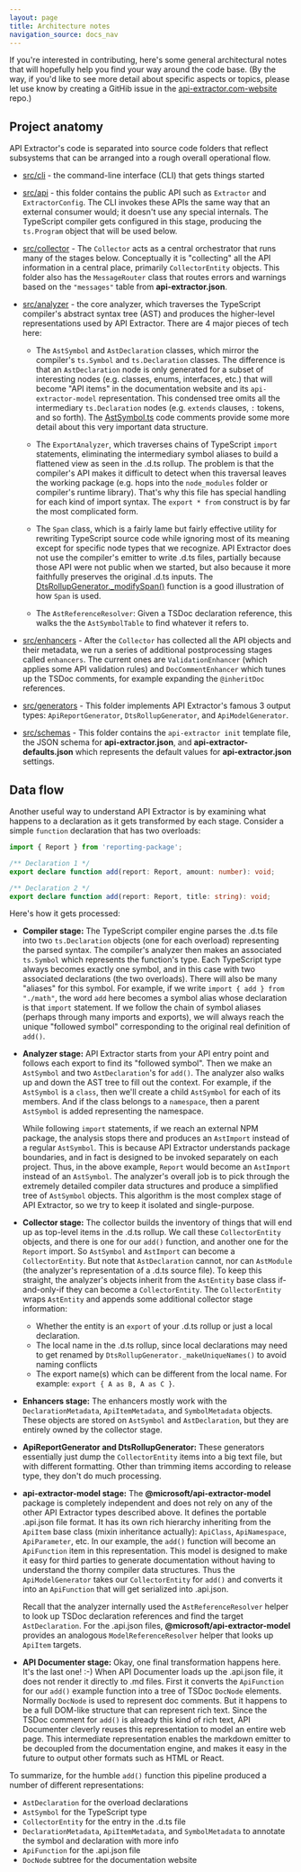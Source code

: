 ```yaml
---
layout: page
title: Architecture notes
navigation_source: docs_nav
---
```


If you're interested in contributing, here's some general architectural notes that will hopefully help you find
your way around the code base.  (By the way, if you'd like to see more detail about specific aspects or topics,
please let use know by creating a GitHib issue in the [api-extractor.com-website](
https://github.com/microsoft/api-extractor.com-website/) repo.)

## Project anatomy

API Extractor's code is separated into source code folders that reflect subsystems that can be arranged
into a rough overall operational flow.

- [src/cli](https://github.com/microsoft/rushstack/tree/master/apps/api-extractor/src/cli) -
  the command-line interface (CLI) that gets things started

- [src/api](https://github.com/microsoft/rushstack/tree/master/apps/api-extractor/src/api) -
  this folder contains the public API such as `Extractor` and `ExtractorConfig`.  The CLI invokes these
  APIs the same way that an external consumer would; it doesn't use any special internals.  The TypeScript
  compiler gets configured in this stage, producing the `ts.Program` object that will be used below.

- [src/collector](
  https://github.com/microsoft/rushstack/tree/master/apps/api-extractor/src/collector) -
  The `Collector` acts as a central orchestrator that runs many of the stages below.  Conceptually it is "collecting"
  all the API information in a central place, primarily `CollectorEntity` objects.  This folder also has the
  `MessageRouter` class that routes errors and warnings based on the `"messages"` table from **api-extractor.json**.

- [src/analyzer](https://github.com/microsoft/rushstack/tree/master/apps/api-extractor/src/analyzer) -
  the core analyzer, which traverses the TypeScript compiler's abstract syntax tree (AST) and produces
  the higher-level representations used by API Extractor.  There are 4 major pieces of tech here:

  - The `AstSymbol` and `AstDeclaration` classes, which mirror the compiler's `ts.Symbol` and `ts.Declaration`
    classes.  The difference is that an `AstDeclaration` node is only generated for a subset of interesting nodes
    (e.g. classes, enums, interfaces, etc.) that will become "API items" in the documentation website and its
    `api-extractor-model` representation.  This condensed tree omits all the intermediary `ts.Declaration`
    nodes (e.g. `extends` clauses, `:` tokens, and so forth).  The
    [AstSymbol.ts](https://github.com/microsoft/rushstack/blob/master/apps/api-extractor/src/analyzer/AstSymbol.ts)
    code comments provide some more detail about this very important data structure.

  - The `ExportAnalyzer`, which traverses chains of TypeScript `import` statements, eliminating the
    intermediary symbol aliases to build a flattened view as seen in the .d.ts rollup.  The problem is
    that the compiler's API makes it difficult to detect when this traversal leaves the working package
    (e.g. hops into the `node_modules` folder or compiler's runtime library).  That's why this file has special
    handling for each kind of import syntax.  The `export * from` construct is by far the most complicated form.

  - The `Span` class, which is a fairly lame but fairly effective utility for rewriting TypeScript source code
    while ignoring most of its meaning except for specific node types that we recognize.  API Extractor does not
    use the compiler's emitter to write .d.ts files, partially because those API were not public when we
    started, but also because it more faithfully preserves the original .d.ts inputs.  The
    [DtsRollupGenerator._modifySpan()](https://github.com/microsoft/rushstack/blob/716b063f20fd3df82cf8436eeb2528789b0b7c37/apps/api-extractor/src/generators/DtsRollupGenerator.ts#L154)
    function is a good illustration of how `Span` is used.

  - The `AstReferenceResolver`:  Given a TSDoc declaration reference, this walks the the `AstSymbolTable` to
    find whatever it refers to.

- [src/enhancers](https://github.com/microsoft/rushstack/tree/master/apps/api-extractor/src/enhancers) -
  After the `Collector` has collected all the API objects and their metadata, we run a series of additional
  postprocessing stages called `enhancers`.  The current ones are `ValidationEnhancer` (which applies some
  API validation rules) and `DocCommentEnhancer` which tunes up the TSDoc comments, for example expanding
  the `@inheritDoc` references.

- [src/generators](https://github.com/microsoft/rushstack/tree/master/apps/api-extractor/src/generators) -
  This folder implements API Extractor's famous 3 output types:  `ApiReportGenerator`, `DtsRollupGenerator`,
  and `ApiModelGenerator`.

- [src/schemas](https://github.com/microsoft/rushstack/tree/master/apps/api-extractor/src/schemas) -
  This folder contains the `api-extractor init` template file, the JSON schema for **api-extractor.json**,
  and **api-extractor-defaults.json** which represents the default values for **api-extractor.json** settings.

## Data flow

Another useful way to understand API Extractor is by examining what happens to a declaration as it
gets transformed by each stage.  Consider a simple `function` declaration that has two overloads:

```ts
import { Report } from 'reporting-package';

/** Declaration 1 */
export declare function add(report: Report, amount: number): void;

/** Declaration 2 */
export declare function add(report: Report, title: string): void;
```

Here's how it gets processed:

- **Compiler stage:** The TypeScript compiler engine parses the .d.ts file into two `ts.Declaration` objects
  (one for each overload) representing the parsed syntax.  The compiler's analyzer then makes an associated
  `ts.Symbol` which represents the function's type.  Each TypeScript type always becomes exactly one symbol,
  and in this case with two associated declarations (the two overloads).  There will also be many
  "aliases" for this symbol. For example, if we write `import { add } from "./math"`, the word `add` here becomes
  a symbol alias whose declaration is that `import` statement.  If we follow the chain of symbol aliases (perhaps
  through many imports and exports), we will always reach the unique "followed symbol" corresponding to the original
  real definition of `add()`.

- **Analyzer stage:** API Extractor starts from your API entry point and follows each export to find its
  "followed symbol".  Then we make an `AstSymbol` and two `AstDeclaration`'s for `add()`.  The analyzer also walks up
  and down the AST tree to fill out the context.  For example, if the `AstSymbol` is a `class`, then we'll create
  a child `AstSymbol` for each of its members.  And if the class belongs to a `namespace`, then a parent `AstSymbol`
  is added representing the namespace.

  While following `import` statements, if we reach an external NPM package, the analysis stops there and
  produces an `AstImport` instead of a regular `AstSymbol`.  This is because API Extractor understands
  package boundaries, and in fact is designed to be invoked separately on each project.  Thus, in the above example,
  `Report` would become an `AstImport` instead of an `AstSymbol`.  The analyzer's overall job is to pick through
  the extremely detailed compiler data structures and produce a simplified tree of `AstSymbol` objects.  This
  algorithm is the most complex stage of API Extractor, so we try to keep it isolated and single-purpose.

- **Collector stage:** The collector builds the inventory of things that will end up as top-level items
  in the .d.ts rollup.  We call these `CollectorEntity` objects, and there is one for our `add()` function,
  and another one for the `Report` import.  So `AstSymbol` and `AstImport` can become a `CollectorEntity`.
  But note that `AstDeclaration` cannot, nor can `AstModule` (the analyzer's representation of a .d.ts source file).
  To keep this straight, the analyzer's objects inherit from the `AstEntity` base class if-and-only-if they
  can become a `CollectorEntity`.  The `CollectorEntity` wraps `AstEntity` and appends some additional
  collector stage information:

    - Whether the entity is an `export` of your .d.ts rollup or just a local declaration.
    - The local name in the .d.ts rollup, since local declarations may need to get renamed
      by `DtsRollupGenerator._makeUniqueNames()` to avoid naming conflicts
    - The export name(s) which can be different from the local name.  For example:
      `export { A as B, A as C }`.

- **Enhancers stage:** The enhancers mostly work with the `DeclarationMetadata`, `ApiItemMetadata`, and `SymbolMetadata`
  objects.  These objects are stored on `AstSymbol` and `AstDeclaration`, but they are entirely owned by the collector
  stage.

- **ApiReportGenerator and DtsRollupGenerator:** These generators essentially just dump the `CollectorEntity`
  items into a big text file, but with different formatting.  Other than trimming items according to release type,
  they don't do much processing.

- **api-extractor-model stage:** The **@microsoft/api-extractor-model** package is completely independent and does not
  rely on any of the other API Extractor types described above.  It defines the portable .api.json file format.
  It has its own rich hierarchy inheriting from the `ApiItem` base class (mixin inheritance actually): `ApiClass`,
  `ApiNamespace`, `ApiParameter`, etc.  In our example, the `add()` function will become an `ApiFunction` item
  in this representation.  This model is designed to make it easy for third parties to generate documentation without
  having to understand the thorny compiler data structures.  Thus the `ApiModelGenerator` takes our `CollectorEntity`
  for `add()` and converts it into an `ApiFunction` that will get serialized into .api.json.

  Recall that the analyzer internally used the `AstReferenceResolver` helper to look up TSDoc declaration references
  and find the target `AstDeclaration`.  For the .api.json files, **@microsoft/api-extractor-model** provides
  an analogous `ModelReferenceResolver` helper that looks up `ApiItem` targets.

- **API Documenter stage:** Okay, one final transformation happens here.  It's the last one!  :-)  When API Documenter
  loads up the .api.json file, it does not render it directly to .md files.  First it converts the `ApiFunction`
  for our `add()` example function into a tree of TSDoc `DocNode` elements.  Normally `DocNode` is used to represent
  doc comments.  But it happens to be a full DOM-like structure that can represent rich text.  Since the TSDoc comment
  for `add()` is already this kind of rich text, API Documenter cleverly reuses this representation to model an
  entire web page.  This intermediate representation enables the markdown emitter to be decoupled from the documentation
  engine, and makes it easy in the future to output other formats such as HTML or React.

To summarize, for the humble `add()` function this pipeline produced a number of different representations:

- `AstDeclaration` for the overload declarations
- `AstSymbol` for the TypeScript type
- `CollectorEntity` for the entry in the .d.ts file
- `DeclarationMetadata`, `ApiItemMetadata`, and `SymbolMetadata` to annotate the symbol and declaration with more info
- `ApiFunction` for the .api.json file
- `DocNode` subtree for the documentation website
